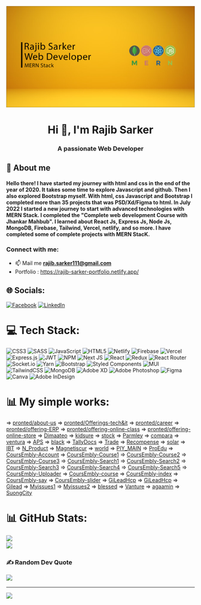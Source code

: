 <img src="/src/asssets/banner.png">
<h1 align="center">Hi 👋, I'm Rajib Sarker</h1>
<h3 align="center">A passionate Web Developer</h3>

## :dart: About me

#### Hello there! I have started my journey with html and css in the end of the year of 2020. It takes some time to explore Javascript and github. Then I also explored Bootstrap myself. With html, css Javascript and Bootstrap I completed more than 35 projects that was PSD/Xd/Figma to html. In July 2022 I started a new journey to start with advanced technologies with MERN Stack. I completed the "Complete web development Course with Jhankar Mahbub". I learned about React Js, Express Js, Node Js, MongoDB, Firebase, Tailwind, Vercel, netlify, and so more. I have completed some of complete projects with MERN StacK.

<h3 align="left">Connect with me:</h3>

- 📫 Mail me **rajib.sarker111@gmail.com**
- Portfolio : https://rajib-sarker-portfolio.netlify.app/

## 🌐 Socials:

[![Facebook](https://img.shields.io/badge/Facebook-%231877F2.svg?logo=Facebook&logoColor=white)](https://facebook.com/rajib.sarker.758) [![LinkedIn](https://img.shields.io/badge/LinkedIn-%230077B5.svg?logo=linkedin&logoColor=white)](https://linkedin.com/in/rajib-sarker-12aa17242/)

# 💻 Tech Stack:

![CSS3](https://img.shields.io/badge/css3-%231572B6.svg?style=flat&logo=css3&logoColor=white) ![SASS](https://img.shields.io/badge/SASS-hotpink.svg?style=flat&logo=SASS&logoColor=white) ![JavaScript](https://img.shields.io/badge/javascript-%23323330.svg?style=flat&logo=javascript&logoColor=%23F7DF1E) ![HTML5](https://img.shields.io/badge/html5-%23E34F26.svg?style=flat&logo=html5&logoColor=white)
![Netlify](https://img.shields.io/badge/netlify-%23000000.svg?style=flat&logo=netlify&logoColor=#00C7B7) ![Firebase](https://img.shields.io/badge/firebase-%23039BE5.svg?style=flat&logo=firebase) ![Vercel](https://img.shields.io/badge/vercel-%23000000.svg?style=flat&logo=vercel&logoColor=white)
![Express.js](https://img.shields.io/badge/express.js-%23404d59.svg?style=flat&logo=express&logoColor=%2361DAFB) ![JWT](https://img.shields.io/badge/JWT-black?style=flat&logo=JSON%20web%20tokens) ![NPM](https://img.shields.io/badge/NPM-%23000000.svg?style=flat&logo=npm&logoColor=white) ![Next JS](https://img.shields.io/badge/Next-black?style=flat&logo=next.js&logoColor=white) ![React](https://img.shields.io/badge/react-%2320232a.svg?style=flat&logo=react&logoColor=%2361DAFB) ![Redux](https://img.shields.io/badge/redux-%23593d88.svg?style=flat&logo=redux&logoColor=white) ![React Router](https://img.shields.io/badge/React_Router-CA4245?style=flat&logo=react-router&logoColor=white) ![Socket.io](https://img.shields.io/badge/Socket.io-black?style=flat&logo=socket.io&badgeColor=010101) ![Yarn](https://img.shields.io/badge/yarn-%232C8EBB.svg?style=flat&logo=yarn&logoColor=white)
![Bootstrap](https://img.shields.io/badge/bootstrap-%23563D7C.svg?style=flat&logo=bootstrap&logoColor=white)
![Styled Components](https://img.shields.io/badge/styled--components-DB7093?style=flat&logo=styled-components&logoColor=white) ![MUI](https://img.shields.io/badge/MUI-%230081CB.svg?style=flat&logo=material-ui&logoColor=white) ![TailwindCSS](https://img.shields.io/badge/tailwindcss-%2338B2AC.svg?style=flat&logo=tailwind-css&logoColor=white)
![MongoDB](https://img.shields.io/badge/MongoDB-%234ea94b.svg?style=flat&logo=mongodb&logoColor=white)
![Adobe XD](https://img.shields.io/badge/Adobe%20XD-470137?style=flat&logo=Adobe%20XD&logoColor=#FF61F6) ![Adobe Photoshop](https://img.shields.io/badge/adobephotoshop-%2331A8FF.svg?style=flat&logo=adobephotoshop&logoColor=white) ![Figma](https://img.shields.io/badge/figma-%23F24E1E.svg?style=flat&logo=figma&logoColor=white) ![Canva](https://img.shields.io/badge/Canva-%2300C4CC.svg?style=flat&logo=Canva&logoColor=white) ![Adobe InDesign](https://img.shields.io/badge/Adobe%20InDesign-49021F?style=flat&logo=adobeindesign&logoColor=white)

# 📊  My simple works:
 => [pronted/about-us](https://sarker-rajib.github.io/pronted/about-us.html)
 => [pronted/Offerings-tech&it](https://sarker-rajib.github.io/pronted/Offerings-tech&it.html)
 => [pronted/career](https://sarker-rajib.github.io/pronted/career.html)
 => [pronted/offering-ERP](https://sarker-rajib.github.io/pronted/offering-ERP.html)
 => [pronted/offering-online-class](https://sarker-rajib.github.io/pronted/offering-online-class.html)
 => [pronted/offering-online-store](https://sarker-rajib.github.io/pronted/offering-online-store.html)
 => [Dimaateo](https://sarker-rajib.github.io/Dimaateo/index.html)
 => [kidsure](https://sarker-rajib.github.io/kidsure/index.html)
 => [stock](https://sarker-rajib.github.io/stock-sniper-trading/index.html)
 => [Parmley](https://sarker-rajib.github.io/Parmley-Graham-Ltd-Online-Store/)
 => [compara](https://sarker-rajib.github.io/compara/index.html)
 => [ventura](https://sarker-rajib.github.io/ventura/bankdetails.html)
 => [APS](https://sarker-rajib.github.io/APS-Global/index.html)
 => [black](https://sarker-rajib.github.io/black-dragon/index.html)
 => [TallyDocs](https://sarker-rajib.github.io/TallyDocs/index.html)
 => [Trade](https://sarker-rajib.github.io/Trade-Guardian/index.html)
 => [Recompense](https://sarker-rajib.github.io/Recompense/index.html)
 => [solar](https://sarker-rajib.github.io/solar-profit-v1/index.html)
 => [IBT](https://sarker-rajib.github.io/IBT/index.html)
 => [N_Product](https://sarker-rajib.github.io/N_Product-M/index.html)
 => [Magnetiscur](https://sarker-rajib.github.io/Magnetiscur/index.html)
 => [world](https://sarker-rajib.github.io/world-cup/index.html)
 => [PIY_MAIN](https://sarker-rajib.github.io/PIY_MAIN/index.html)
 => [ProEdu](https://sarker-rajib.github.io/ProEdu/index.html)
 => [CoursEmbly-Account](https://sarker-rajib.github.io/CoursEmbly/Account-PW.html)
 => [CoursEmbly-Course1](https://sarker-rajib.github.io/CoursEmbly/Course-add-1.html)
 => [CoursEmbly-Course2](https://sarker-rajib.github.io/CoursEmbly/Course-add-2.html)
 => [CoursEmbly-Course3](https://sarker-rajib.github.io/CoursEmbly/Course.html)
 => [CoursEmbly-Search1](https://sarker-rajib.github.io/CoursEmbly/Search-By.html)
 => [CoursEmbly-Search2](https://sarker-rajib.github.io/CoursEmbly/Search-by-course-category.html)
 => [CoursEmbly-Search3](https://sarker-rajib.github.io/CoursEmbly/Search-by-courses.html)
 => [CoursEmbly-Search4](https://sarker-rajib.github.io/CoursEmbly/Search-by-institute.html)
 => [CoursEmbly-Search5](https://sarker-rajib.github.io/CoursEmbly/Search-by-instructor.html)
 => [CoursEmbly-Uploader](https://sarker-rajib.github.io/CoursEmbly/Uploader-profile-page.html)
 => [CoursEmbly-course](https://sarker-rajib.github.io/CoursEmbly/course-preview.html)
 => [CoursEmbly-index](https://sarker-rajib.github.io/CoursEmbly/index.html)
 => [CoursEmbly-say](https://sarker-rajib.github.io/CoursEmbly/say-about-yourself.html)
 => [CoursEmbly-slider](https://sarker-rajib.github.io/CoursEmbly/slider-priview.html)
 => [GiLeadHcp](https://sarker-rajib.github.io/GiLeadHcp/module-Non-promotional.html)
 => [GiLeadHcp](https://sarker-rajib.github.io/GiLeadHcp/module.html)
 => [Gilead](https://sarker-rajib.github.io/Gilead-Liver/module-Non-promotional.html)
 => [Myissues1](https://sarker-rajib.github.io/Myissues/Privacy-Settings.html)
 => [Myissues2](https://sarker-rajib.github.io/Myissues/Rules-Guidelines.html)
 => [blessed](https://sarker-rajib.github.io/blessed-fund/index.html)
 => [Vanture](https://sarker-rajib.github.io/Vanture/index.html)
 => [agaamin](https://sarker-rajib.github.io/agaamin/index.html)
 => [SuongCity](https://sarker-rajib.github.io/SuongCity/index.html)

# 📊 GitHub Stats:

![](https://github-readme-stats.vercel.app/api?username=sarker-rajib&theme=blue-green&hide_border=false&include_all_commits=true&count_private=false)<br/>
![](https://github-readme-streak-stats.herokuapp.com/?user=sarker-rajib&theme=blue-green&hide_border=false)<br/>

<!-- ![](https://github-readme-stats.vercel.app/api/top-langs/?username=sarker-rajib&theme=blue-green&hide_border=false&include_all_commits=true&count_private=false&layout=compact) -->

<!-- ## 🏆 GitHub Trophies -->
<!-- ![](https://github-profile-trophy.vercel.app/?username=sarker-rajib&theme=radical&no-frame=false&no-bg=false&margin-w=4) -->

### ✍️ Random Dev Quote

![](https://quotes-github-readme.vercel.app/api?type=vetical&theme=gruvbox)

---

[![](https://visitcount.itsvg.in/api?id=sarker-rajib&icon=3&color=6)](https://visitcount.itsvg.in)

<!-- Proudly created with GPRM ( https://gprm.itsvg.in ) -->

